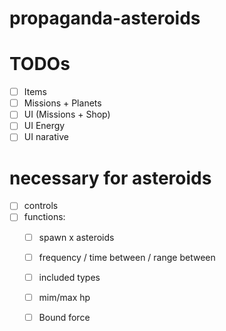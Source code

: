 # propaganda-asteroids


# TODOs
- [ ] Items
- [ ] Missions + Planets
- [ ] UI (Missions + Shop)
- [ ] UI Energy
- [ ] UI narative

# necessary for asteroids

- [ ] controls
- [ ] functions:
    - [ ] spawn x asteroids
    - [ ] frequency / time between / range between
    - [ ] included types
    - [ ] mim/max hp
    - [ ] Bound force

